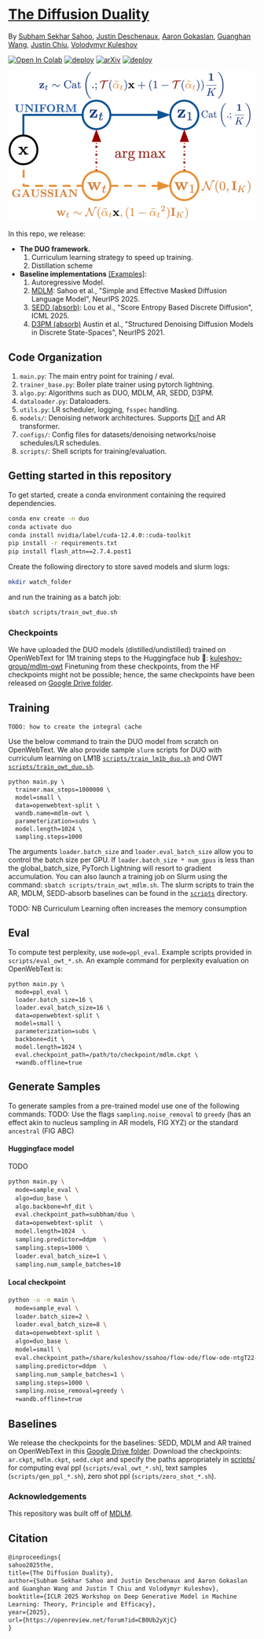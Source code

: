 # [The Diffusion Duality](http://arxiv.org/abs/2406.07524)
By [Subham Sekhar Sahoo](https://s-sahoo.github.io), [Justin Deschenaux](https://mariannearriola.github.io), [Aaron Gokaslan](https://skylion007.github.io),
[Guanghan Wang](https://tech.cornell.edu/people/guanghan-wang/), [Justin Chiu](https://justinchiu.netlify.app), [Volodymyr Kuleshov](https://www.cs.cornell.edu/~kuleshov/)

[![Open In Colab](https://colab.research.google.com/assets/colab-badge.svg)](https://colab.research.google.com/drive/1Sf7R-dqdR6gq-H8nyZ9E3ZkyvqMTqcwq?usp=sharing)
[![deploy](https://img.shields.io/badge/Blog%20%20-8A2BE2)](http://s-sahoo.github.io/duo)
[![arXiv](https://img.shields.io/badge/arXiv-2406.07524-red.svg)](https://openreview.net/forum?id=CB0Ub2yXjC)
[![deploy](https://img.shields.io/badge/🤗-Huggingface-blue)](https://huggingface.co/subbham/duo)

![graphical_abstract_updated_2](https://github.com/s-sahoo/duo/blob/gh-pages/static/images/duo_schematic.png)

In this repo, we release:
* **The DUO framework.**
  1. Curriculum learning strategy to speed up training.
  2. Distillation scheme
* **Baseline implementations** [[Examples]](#baselines):
  1. Autoregressive Model.
  2. [MDLM](https://arxiv.org/abs/2406.07524): Sahoo et al., "Simple and Effective Masked Diffusion Language Model", NeurIPS 2025.
  3. [SEDD (absorb)](https://arxiv.org/abs/2310.16834): Lou et al., "Score Entropy Based Discrete Diffusion", ICML 2025.
  4. [D3PM (absorb)](https://arxiv.org/abs/2107.03006) Austin et al., "Structured Denoising Diffusion Models in Discrete State-Spaces", NeurIPS 2021.

<a name="code-organization"></a>
## Code Organization
1. ```main.py```: The main entry point for training / eval.
2. ```trainer_base.py```: Boiler plate trainer using pytorch lightning.
3. ```algo.py```: Algorithms such as DUO, MDLM, AR, SEDD, D3PM.
4. ```dataloader.py```: Dataloaders.
5. ```utils.py```: LR scheduler, logging, `fsspec` handling.
6. ```models/```: Denoising network architectures. Supports [DiT](https://arxiv.org/abs/2212.09748) and AR transformer.
7. ```configs/```: Config files for datasets/denoising networks/noise schedules/LR schedules.
8. ```scripts/```: Shell scripts for training/evaluation.


<a name="getting_started"></a>

## Getting started in this repository

To get started, create a conda environment containing the required dependencies.

```bash
conda env create -n duo
conda activate duo
conda install nvidia/label/cuda-12.4.0::cuda-toolkit
pip install -r requirements.txt
pip install flash_attn==2.7.4.post1
```

Create the following directory to store saved models and slurm logs:
```bash
mkdir watch_folder
```
and run the training as a batch job:
```bash
sbatch scripts/train_owt_duo.sh
```

### Checkpoints

We have uploaded the DUO models (distilled/undistilled) trained on OpenWebText for 1M training steps to the Huggingface hub 🤗:
[kuleshov-group/mdlm-owt](https://huggingface.co/subbham/duo)
Finetuning from these checkpoints, from the HF checkpoints might not be possible; hence, the same checkpoints have been released on [Google Drive folder](https://drive.google.com/drive/folders/1JpqFM8XRvifwIkjWPfMyuDvu41r1yk0t?usp=share_link).

## Training
```
TODO: how to create the integral cache
```

Use the below command to train the DUO model from scratch on OpenWebText.
We also provide sample `slurm` scripts for DUO with curriculum learning on LM1B [`scripts/train_lm1b_duo.sh`](./scripts/train_lm1b_duo.sh) and OWT [`scripts/train_owt_duo.sh`](./scripts/train_owt_duo.sh).


```
python main.py \
  trainer.max_steps=1000000 \
  model=small \
  data=openwebtext-split \
  wandb.name=mdlm-owt \
  parameterization=subs \
  model.length=1024 \
  sampling.steps=1000
```
The arguments `loader.batch_size` and `loader.eval_batch_size` allow you to control the batch size per GPU. If `loader.batch_size * num_gpus` is less than the global_batch_size, PyTorch Lightning will resort to gradient accumulation. You can also launch a training job on Slurm using the command: `sbatch scripts/train_owt_mdlm.sh`. The slurm scripts to train the AR, MDLM, SEDD-absorb baselines can be found in the [`scripts`](scripts/) directory.

TODO: NB Curriculum Learning often increases the memory consumption

## Eval 
To compute test perplexity, use `mode=ppl_eval`. Example scripts provided in `scripts/eval_owt_*.sh`. An example command for perplexity evaluation on OpenWebText is:
```
python main.py \
  mode=ppl_eval \
  loader.batch_size=16 \
  loader.eval_batch_size=16 \
  data=openwebtext-split \
  model=small \
  parameterization=subs \
  backbone=dit \
  model.length=1024 \
  eval.checkpoint_path=/path/to/checkpoint/mdlm.ckpt \
  +wandb.offline=true
```


## Generate Samples
<a name="sample-gen"></a>

To generate samples from a pre-trained model use one of the following commands:
TODO: Use the flags `sampling.noise_removal` to `greedy` (has an effect akin to nucleus sampling in AR models, FIG XYZ) or the standard `ancestral` (FIG ABC) 
#### Huggingface model
TODO
```bash
python main.py \
  mode=sample_eval \
  algo=duo_base \
  algo.backbone=hf_dit \
  eval.checkpoint_path=subbham/duo \
  data=openwebtext-split  \
  model.length=1024  \
  sampling.predictor=ddpm  \
  sampling.steps=1000 \
  loader.eval_batch_size=1 \
  sampling.num_sample_batches=10
```
#### Local checkpoint
```bash
python -u -m main \
  mode=sample_eval \
  loader.batch_size=2 \
  loader.eval_batch_size=8 \
  data=openwebtext-split \
  algo=duo_base \
  model=small \
  eval.checkpoint_path=/share/kuleshov/ssahoo/flow-ode/flow-ode-ntgT22-small-udlm-OWT/checkpoints \
  sampling.predictor=ddpm  \
  sampling.num_sample_batches=1 \
  sampling.steps=1000 \
  sampling.noise_removal=greedy \
  +wandb.offline=true 
```


## Baselines
<a name="baselines"></a>
We release the checkpoints for the baselines: SEDD, MDLM and AR trained on OpenWebText in this [Google Drive folder](https://drive.google.com/drive/folders/16LuuptK7Xfk-vzhQYZBZ0SA-B-BFluau?usp=sharing). Download the checkpoints: `ar.ckpt`, `mdlm.ckpt`, `sedd.ckpt` and specify the paths appropriately in [scripts/](scripts/) for computing eval ppl (`scripts/eval_owt_*.sh`), text samples (`scripts/gen_ppl_*.sh`), zero shot ppl (`scripts/zero_shot_*.sh`).

### Acknowledgements
This repository was built off of [MDLM](https://github.com/kuleshov-group/mdlm).


## Citation
```
@inproceedings{
sahoo2025the,
title={The Diffusion Duality},
author={Subham Sekhar Sahoo and Justin Deschenaux and Aaron Gokaslan and Guanghan Wang and Justin T Chiu and Volodymyr Kuleshov},
booktitle={ICLR 2025 Workshop on Deep Generative Model in Machine Learning: Theory, Principle and Efficacy},
year={2025},
url={https://openreview.net/forum?id=CB0Ub2yXjC}
}
```
